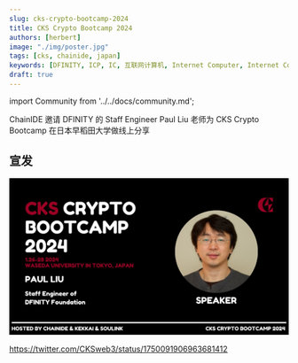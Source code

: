```yaml
---
slug: cks-crypto-bootcamp-2024
title: CKS Crypto Bootcamp 2024
authors: [herbert]
image: "./img/poster.jpg"
tags: [cks, chainide, japan]
keywords: [DFINITY, ICP, IC, 互联网计算机, Internet Computer, Internet Computer Protocol, Web3, Crypto, Blockchain, 区块链, 加密货币, DApp, 去中心化, 去中心化应用, developer, CKS, bootcamp, Paul Liu]
draft: true
---
```


import Community from '../../docs/community.md';

ChainIDE 邀请 DFINITY 的 Staff Engineer Paul Liu 老师为 CKS Crypto Bootcamp 在日本早稻田大学做线上分享

<!--truncate-->

## 宣发

![poster](./img/poster.jpg)

https://twitter.com/CKSweb3/status/1750091906963681412

<Community />
